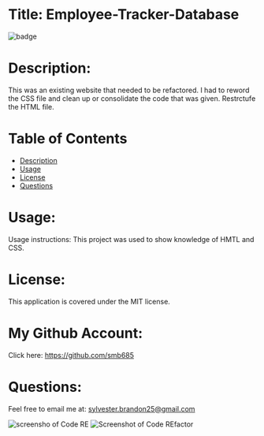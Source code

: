 # Title: Employee-Tracker-Database 
![badge](https://img.shields.io/badge/license-MIT-darkred)

# Description:

This was an existing website that needed to be refactored. I had to reword the CSS file and clean up or consolidate the code that was given. Restrctufe the HTML file. 

# Table of Contents
- [Description](#description)
- [Usage](#usage)
- [License](#license)
- [Questions](#questions)


# Usage:
Usage instructions: This project was used to show knowledge of HMTL and CSS. 

# License:
This application is covered under the MIT license. 

# My Github Account:
  Click here: https://github.com/smb685

 # Questions:
  Feel free to email me at: sylvester.brandon25@gmail.com
  
![screensho of Code RE](https://user-images.githubusercontent.com/100239887/176732836-e49a62af-d50f-41f8-9e31-5917c5094e9c.png)
![Screenshot of Code REfactor](https://user-images.githubusercontent.com/100239887/176732875-74142952-ce13-4a7a-89f9-947b2f49c57e.png)
